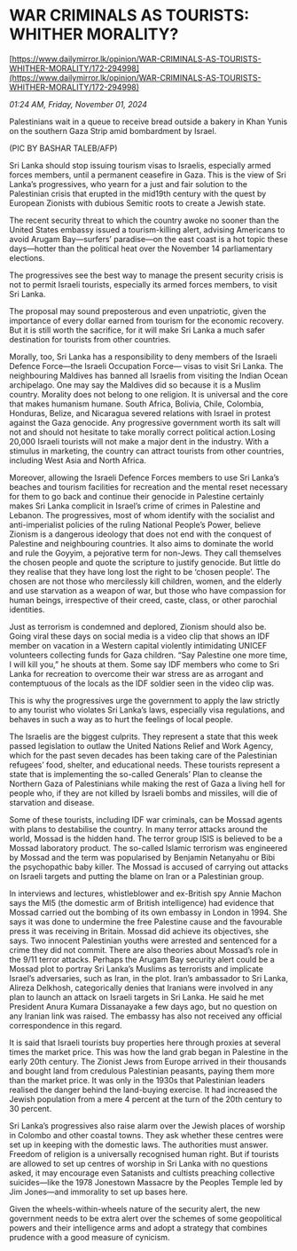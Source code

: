 # WAR CRIMINALS AS TOURISTS:  WHITHER MORALITY?

[https://www.dailymirror.lk/opinion/WAR-CRIMINALS-AS-TOURISTS-WHITHER-MORALITY/172-294998](https://www.dailymirror.lk/opinion/WAR-CRIMINALS-AS-TOURISTS-WHITHER-MORALITY/172-294998)

*01:24 AM, Friday, November 01, 2024*

Palestinians wait in a queue to receive bread outside a bakery in Khan Yunis on the southern Gaza Strip amid bombardment by Israel.

(PIC BY BASHAR TALEB/AFP)

Sri Lanka should stop issuing tourism visas to Israelis, especially armed forces members, until a permanent ceasefire in Gaza. This is the view of Sri Lanka’s progressives, who yearn for a just and fair solution to the Palestinian crisis that erupted in the mid19th century with the quest by European Zionists with dubious Semitic roots to create a Jewish state.

The recent security threat to which the country awoke no sooner than the United States embassy issued a tourism-killing alert, advising Americans to avoid Arugam Bay—surfers’ paradise—on the east coast is a hot topic these days—hotter than the political heat over the November 14 parliamentary elections.

The progressives see the best way to manage the present security crisis is not to permit Israeli tourists, especially its armed forces members, to visit Sri Lanka.

The proposal may sound preposterous and even unpatriotic, given the importance of every dollar earned from tourism for the economic recovery. But it is still worth the sacrifice, for it will make Sri Lanka a much safer destination for tourists from other countries.

Morally, too, Sri Lanka has a responsibility to deny members of the Israeli Defence Force—the Israeli Occupation Force— visas to visit Sri Lanka. The neighbouring Maldives has banned all Israelis from visiting the Indian Ocean archipelago. One may say the Maldives did so because it is a Muslim country. Morality does not belong to one religion. It is universal and the core that makes humanism humane. South Africa, Bolivia, Chile, Colombia, Honduras, Belize, and Nicaragua severed relations with Israel in protest against the Gaza genocide. Any progressive government worth its salt will not and should not hesitate to take morally correct political action.Losing 20,000 Israeli tourists will not make a major dent in the industry. With a stimulus in marketing, the country can attract tourists from other countries, including West Asia and North Africa.

Moreover, allowing the Israeli Defence Forces members to use Sri Lanka’s beaches and tourism facilities for recreation and the mental reset necessary for them to go back and continue their genocide in Palestine certainly makes Sri Lanka complicit in Israel’s crime of crimes in Palestine and Lebanon. The progressives, most of whom identify with the socialist and anti-imperialist policies of the ruling National People’s Power, believe Zionism is a dangerous ideology that does not end with the conquest of Palestine and neighbouring countries. It also aims to dominate the world and rule the Goyyim, a pejorative term for non-Jews. They call themselves the chosen people and quote the scripture to justify genocide. But little do they realise that they have long lost the right to be ‘chosen people’. The chosen are not those who mercilessly kill children, women, and the elderly and use starvation as a weapon of war, but those who have compassion for human beings, irrespective of their creed, caste, class, or other parochial identities.

Just as terrorism is condemned and deplored, Zionism should also be. Going viral these days on social media is a video clip that shows an IDF member on vacation in a Western capital violently intimidating UNICEF volunteers collecting funds for Gaza children. “Say Palestine one more time, I will kill you,” he shouts at them. Some say IDF members who come to Sri Lanka for recreation to overcome their war stress are as arrogant and contemptuous of the locals as the IDF soldier seen in the video clip was.

This is why the progressives urge the government to apply the law strictly to any tourist who violates Sri Lanka’s laws, especially visa regulations, and behaves in such a way as to hurt the feelings of local people.

The Israelis are the biggest culprits. They represent a state that this week passed legislation to outlaw the United Nations Relief and Work Agency, which for the past seven decades has been taking care of the Palestinian refugees’ food, shelter, and educational needs. These tourists represent a state that is implementing the so-called Generals’ Plan to cleanse the Northern Gaza of Palestinians while making the rest of Gaza a living hell for people who, if they are not killed by Israeli bombs and missiles, will die of starvation and disease.

Some of these tourists, including IDF war criminals, can be Mossad agents with plans to destabilise the country. In many terror attacks around the world, Mossad is the hidden hand. The terror group ISIS is believed to be a Mossad laboratory product. The so-called Islamic terrorism was engineered by Mossad and the term was popularised by Benjamin Netanyahu or Bibi the psychopathic baby killer. The Mossad is accused of carrying out attacks on Israeli targets and putting the blame on Iran or a Palestinian group.

In interviews and lectures, whistleblower and ex-British spy Annie Machon says the MI5 (the domestic arm of British intelligence) had evidence that Mossad carried out the bombing of its own embassy in London in 1994. She says it was done to undermine the free Palestine cause and the favourable press it was receiving in Britain. Mossad did achieve its objectives, she says. Two innocent Palestinian youths were arrested and sentenced for a crime they did not commit. There are also theories about Mossad’s role in the 9/11 terror attacks. Perhaps the Arugam Bay security alert could be a Mossad plot to portray Sri Lanka’s Muslims as terrorists and implicate Israel’s adversaries, such as Iran, in the plot. Iran’s ambassador to Sri Lanka, Alireza Delkhosh, categorically denies that Iranians were involved in any plan to launch an attack on Israeli targets in Sri Lanka. He said he met President Anura Kumara Dissanayake a few days ago, but no question on any Iranian link was raised. The embassy has also not received any official correspondence in this regard.

It is said that Israeli tourists buy properties here through proxies at several times the market price. This was how the land grab began in Palestine in the early 20th century. The Zionist Jews from Europe arrived in their thousands and bought land from credulous Palestinian peasants, paying them more than the market price. It was only in the 1930s that Palestinian leaders realised the danger behind the land-buying exercise. It had increased the Jewish population from a mere 4 percent at the turn of the 20th century to 30 percent.

Sri Lanka’s progressives also raise alarm over the Jewish places of worship in Colombo and other coastal towns. They ask whether these centres were set up in keeping with the domestic laws. The authorities must answer. Freedom of religion is a universally recognised human right. But if tourists are allowed to set up centres of worship in Sri Lanka with no questions asked, it may encourage even Satanists and cultists preaching collective suicides—like the 1978 Jonestown Massacre by the Peoples Temple led by Jim Jones—and immorality to set up bases here.

Given the wheels-within-wheels nature of the security alert, the new government needs to be extra alert over the schemes of some geopolitical powers and their intelligence arms and adopt a strategy that combines prudence with a good measure of cynicism.

